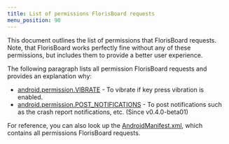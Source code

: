 ```yaml
---
title: List of permissions FlorisBoard requests
menu_position: 90
---
```


This document outlines the list of permissions that FlorisBoard requests. Note, that FlorisBoard works perfectly fine without any of these permissions, but includes them to provide a better user experience.

The following paragraph lists all permission FlorisBoard requests and provides an explanation why:

* [android.permission.VIBRATE](https://developer.android.com/reference/android/Manifest.permission#VIBRATE) - To vibrate if key press vibration is enabled.
* [android.permission.POST_NOTIFICATIONS](https://developer.android.com/reference/android/Manifest.permission#POST_NOTIFICATIONS) - To post notifications such as the crash report notifications, etc. (Since v0.4.0-beta01)

For reference, you can also look up the [AndroidManifest.xml](https://github.com/florisboard/florisboard/blob/main/app/src/main/AndroidManifest.xml), which contains all permissions FlorisBoard requests.

<table-of-contents />
